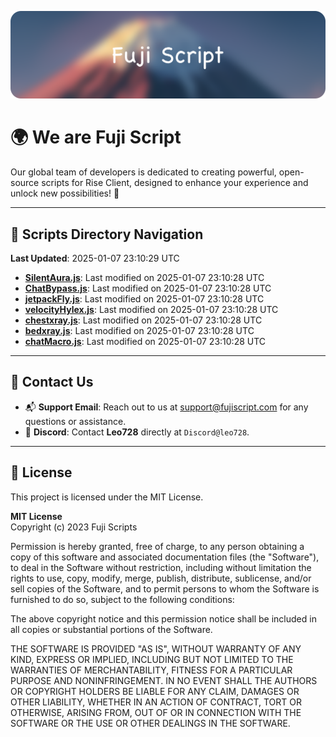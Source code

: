 ![Banner](.github/b.webp)

# 🌍 **We are Fuji Script**

Our global team of developers is dedicated to creating powerful, open-source scripts for Rise Client, designed to enhance your experience and unlock new possibilities! 🌟

---
<!-- SCRIPTS_NAVIGATION_START -->
## 📂 **Scripts Directory Navigation**

**Last Updated**: 2025-01-07 23:10:29 UTC

- **[SilentAura.js](scripts/SilentAura.js)**: Last modified on 2025-01-07 23:10:28 UTC
- **[ChatBypass.js](scripts/ChatBypass.js)**: Last modified on 2025-01-07 23:10:28 UTC
- **[jetpackFly.js](scripts/jetpackFly.js)**: Last modified on 2025-01-07 23:10:28 UTC
- **[velocityHylex.js](scripts/velocityHylex.js)**: Last modified on 2025-01-07 23:10:28 UTC
- **[chestxray.js](scripts/chestxray.js)**: Last modified on 2025-01-07 23:10:28 UTC
- **[bedxray.js](scripts/bedxray.js)**: Last modified on 2025-01-07 23:10:28 UTC
- **[chatMacro.js](scripts/chatMacro.js)**: Last modified on 2025-01-07 23:10:28 UTC

<!-- SCRIPTS_NAVIGATION_END -->

---

## 💬 **Contact Us**  
- 📬 **Support Email**: Reach out to us at [support@fujiscript.com](mailto:support@fujiscript.com) for any questions or assistance.  
- 💬 **Discord**: Contact **Leo728** directly at `Discord@leo728`.

---

## 📜 **License**

This project is licensed under the MIT License.  

**MIT License**  
Copyright (c) 2023 Fuji Scripts  

Permission is hereby granted, free of charge, to any person obtaining a copy of this software and associated documentation files (the "Software"), to deal in the Software without restriction, including without limitation the rights to use, copy, modify, merge, publish, distribute, sublicense, and/or sell copies of the Software, and to permit persons to whom the Software is furnished to do so, subject to the following conditions:  

The above copyright notice and this permission notice shall be included in all copies or substantial portions of the Software.  

THE SOFTWARE IS PROVIDED "AS IS", WITHOUT WARRANTY OF ANY KIND, EXPRESS OR IMPLIED, INCLUDING BUT NOT LIMITED TO THE WARRANTIES OF MERCHANTABILITY, FITNESS FOR A PARTICULAR PURPOSE AND NONINFRINGEMENT. IN NO EVENT SHALL THE AUTHORS OR COPYRIGHT HOLDERS BE LIABLE FOR ANY CLAIM, DAMAGES OR OTHER LIABILITY, WHETHER IN AN ACTION OF CONTRACT, TORT OR OTHERWISE, ARISING FROM, OUT OF OR IN CONNECTION WITH THE SOFTWARE OR THE USE OR OTHER DEALINGS IN THE SOFTWARE.  
